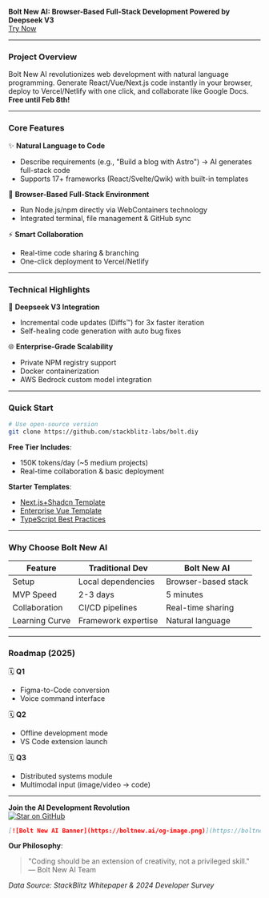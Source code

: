 **Bolt New AI: Browser-Based Full-Stack Development Powered by Deepseek V3**  
[Try Now](https://boltnew.ai/)  

---

### **Project Overview**  
Bolt New AI revolutionizes web development with natural language programming. Generate React/Vue/Next.js code instantly in your browser, deploy to Vercel/Netlify with one click, and collaborate like Google Docs. **Free until Feb 8th!**  

---

### **Core Features**  
✨ **Natural Language to Code**  
- Describe requirements (e.g., "Build a blog with Astro") → AI generates full-stack code  
- Supports 17+ frameworks (React/Svelte/Qwik) with built-in templates  

🚀 **Browser-Based Full-Stack Environment**  
- Run Node.js/npm directly via WebContainers technology  
- Integrated terminal, file management & GitHub sync  

⚡ **Smart Collaboration**  
- Real-time code sharing & branching  
- One-click deployment to Vercel/Netlify  

---

### **Technical Highlights**  
🔧 **Deepseek V3 Integration**  
- Incremental code updates (Diffs™️) for 3x faster iteration  
- Self-healing code generation with auto bug fixes  

🌐 **Enterprise-Grade Scalability**  
- Private NPM registry support  
- Docker containerization  
- AWS Bedrock custom model integration  

---

### **Quick Start**  
```bash
# Use open-source version
git clone https://github.com/stackblitz-labs/bolt.diy
```

**Free Tier Includes**:  
- 150K tokens/day (~5 medium projects)  
- Real-time collaboration & basic deployment  

**Starter Templates**:  
- [Next.js+Shadcn Template](https://github.com/thecodacus/bolt-nextjs-shadcn-template)  
- [Enterprise Vue Template](https://github.com/thecodacus/bolt-vue-template)  
- [TypeScript Best Practices](https://github.com/thecodacus/bolt-vite-ts-template)  

---

### **Why Choose Bolt New AI**  
| **Feature**       | Traditional Dev          | Bolt New AI           |
|--------------------|--------------------------|-----------------------|
| Setup              | Local dependencies       | Browser-based stack   |
| MVP Speed          | 2-3 days                 | 5 minutes             |
| Collaboration      | CI/CD pipelines          | Real-time sharing     |
| Learning Curve     | Framework expertise      | Natural language      |

---

### **Roadmap (2025)**  
🗓️ **Q1**  
- Figma-to-Code conversion  
- Voice command interface  

🗓️ **Q2**  
- Offline development mode  
- VS Code extension launch  

🗓️ **Q3**  
- Distributed systems module  
- Multimodal input (image/video → code)  

---

**Join the AI Development Revolution**  
[![Star on GitHub](https://img.shields.io/github/stars/stackblitz-labs/bolt.new?style=for-the-badge)](https://github.com/stackblitz-labs/bolt.new)  
```markdown
[![Bolt New AI Banner](https://boltnew.ai/og-image.png)](https://boltnew.ai)
```

**Our Philosophy**:  
> "Coding should be an extension of creativity, not a privileged skill."  
> — Bolt New AI Team  

*Data Source: StackBlitz Whitepaper & 2024 Developer Survey*
